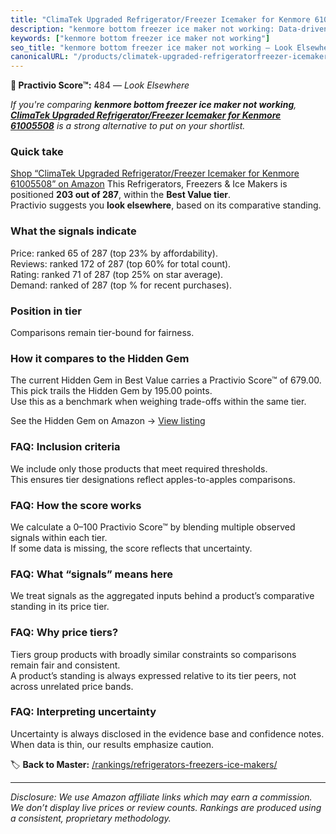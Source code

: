 ```yaml
---
title: "ClimaTek Upgraded Refrigerator/Freezer Icemaker for Kenmore 61005508"
description: "kenmore bottom freezer ice maker not working: Data-driven ranking using the Practivio Score™. Positioned by quality, value, demand, findability, momentum."
keywords: ["kenmore bottom freezer ice maker not working"]
seo_title: "kenmore bottom freezer ice maker not working — Look Elsewhere (2025)"
canonicalURL: "/products/climatek-upgraded-refrigeratorfreezer-icemaker-for-kenmore-61005508-B086L1SCZY/"
---
```


**🚫 Practivio Score™:** 484 — _Look Elsewhere_


*If you're comparing **kenmore bottom freezer ice maker not working**, **[ClimaTek Upgraded Refrigerator/Freezer Icemaker for Kenmore 61005508](https://www.amazon.com/dp/B086L1SCZY?tag=practivio-20)** is a strong alternative to put on your shortlist.*
### Quick take
[Shop “ClimaTek Upgraded Refrigerator/Freezer Icemaker for Kenmore 61005508” on Amazon](https://www.amazon.com/dp/B086L1SCZY?tag=practivio-20)
This Refrigerators, Freezers & Ice Makers is positioned **203 out of 287**, within the **Best Value tier**.  
Practivio suggests you **look elsewhere**, based on its comparative standing.

### What the signals indicate
Price: ranked 65 of 287 (top 23% by affordability).  
Reviews: ranked 172 of 287 (top 60% for total count).  
Rating: ranked 71 of 287 (top 25% on star average).  
Demand: ranked  of 287 (top % for recent purchases).

### Position in tier
Comparisons remain tier-bound for fairness.

### How it compares to the Hidden Gem
The current Hidden Gem in Best Value carries a Practivio Score™ of 679.00.  
This pick trails the Hidden Gem by 195.00 points.  
Use this as a benchmark when weighing trade-offs within the same tier.  

See the Hidden Gem on Amazon → [View listing](https://www.amazon.com/dp/B07Y9S7L29?tag=practivio-20)

### FAQ: Inclusion criteria
We include only those products that meet required thresholds.  
This ensures tier designations reflect apples-to-apples comparisons.

### FAQ: How the score works
We calculate a 0–100 Practivio Score™ by blending multiple observed signals within each tier.  
If some data is missing, the score reflects that uncertainty.

### FAQ: What “signals” means here
We treat signals as the aggregated inputs behind a product’s comparative standing in its price tier.

### FAQ: Why price tiers?
Tiers group products with broadly similar constraints so comparisons remain fair and consistent.  
A product’s standing is always expressed relative to its tier peers, not across unrelated price bands.

### FAQ: Interpreting uncertainty
Uncertainty is always disclosed in the evidence base and confidence notes.  
When data is thin, our results emphasize caution.


🏷️ **Back to Master:** [/rankings/refrigerators-freezers-ice-makers/](/rankings/refrigerators-freezers-ice-makers/)

---
_Disclosure: We use Amazon affiliate links which may earn a commission. We don’t display live prices or review counts. Rankings are produced using a consistent, proprietary methodology._
